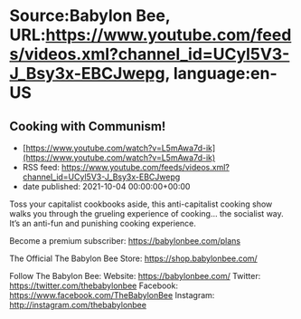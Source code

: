 # Source:Babylon Bee, URL:https://www.youtube.com/feeds/videos.xml?channel_id=UCyl5V3-J_Bsy3x-EBCJwepg, language:en-US

## Cooking with Communism!
 - [https://www.youtube.com/watch?v=L5mAwa7d-ik](https://www.youtube.com/watch?v=L5mAwa7d-ik)
 - RSS feed: https://www.youtube.com/feeds/videos.xml?channel_id=UCyl5V3-J_Bsy3x-EBCJwepg
 - date published: 2021-10-04 00:00:00+00:00

Toss your capitalist cookbooks aside, this anti-capitalist cooking show walks you through the grueling experience of cooking… the socialist way. It’s an anti-fun and punishing cooking experience.

Become a premium subscriber:  https://babylonbee.com/plans

The Official The Babylon Bee Store:  https://shop.babylonbee.com/

Follow The Babylon Bee:
Website: https://babylonbee.com/
Twitter: https://twitter.com/thebabylonbee
Facebook: https://www.facebook.com/TheBabylonBee
Instagram: http://instagram.com/thebabylonbee

